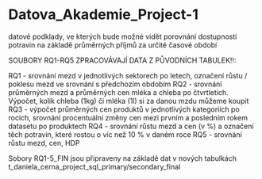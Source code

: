 # Datova_Akademie_Project-1
datové podklady, ve kterých bude možné vidět porovnání dostupnosti potravin na základě průměrných příjmů za určité časové období

SOUBORY RQ1-RQ5 ZPRACOVÁVAJÍ DATA Z PŮVODNÍCH TABULEK!!:

RQ1 - srovnání mezd v jednotlivých sektorech po letech, označení růstu / poklesu mezd ve srovnání s předchozím obdobím
RQ2 - srovnání průměrných mezd a průměrných cen mléka a chleba po čtvrtletích. Výpočet, kolik chleba (1kg) či mléka (1l) si za danou mzdu můžeme koupit
RQ3 - výpočet průměrných cen produktů v jednotlivých kategoriích po rocích, srovnání procentuální změny cen mezi prvním a posledním rokem datasetu po produktech
RQ4 - srovnání růstu mezd a cen (v %) a označení těch potravin, které rostou o víc než 10 % v daném roce
RQ5 - srovnání růstu mezd, cen, HDP

Sobory RQ1-5_FIN jsou připraveny na základě dat v nových tabulkách t_daniela_cerna_project_sql_primary/secondary_final



